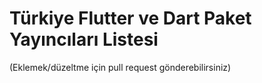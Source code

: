 # Türkiye Flutter ve Dart Paket Yayıncıları Listesi

(Eklemek/düzeltme için pull request gönderebilirsiniz)

